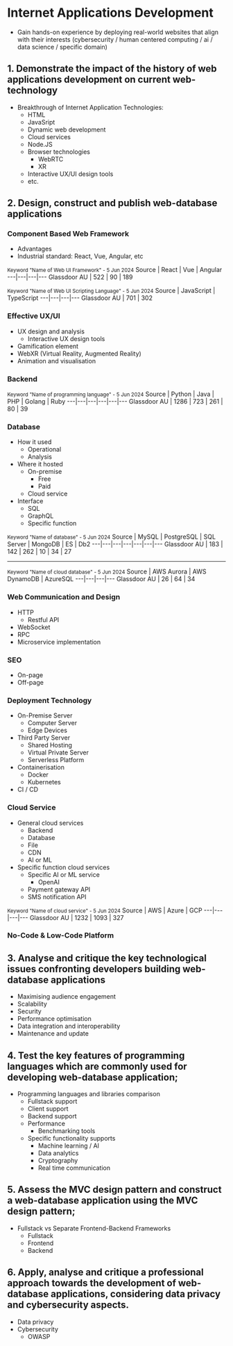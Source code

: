 # Internet Applications Development 

- Gain hands-on experience by deploying real-world websites that align with their interests (cybersecurity / human centered computing / ai / data science / specific domain)

## 1. Demonstrate the impact of the history of web applications development on current web-technology
- Breakthrough of Internet Application Technologies:
  - HTML
  - JavaSript
  - Dynamic web development
  - Cloud services
  - Node.JS
  - Browser technologies
    - WebRTC
    - XR
  - Interactive UX/UI design tools
  - etc.

## 2. Design, construct and publish web-database applications

### Component Based Web Framework
- Advantages
- Industrial standard: React, Vue, Angular, etc

<small>Keyword "Name of Web UI Framework" - 5 Jun 2024</small>
Source | React | Vue | Angular
---|---|---|---
Glassdoor AU | 522 | 90 | 189

<small>Keyword "Name of Web UI Scripting Language" - 5 Jun 2024</small>
Source | JavaScript | TypeScript
---|---|---|---
Glassdoor AU | 701 | 302

### Effective UX/UI
- UX design and analysis
	- Interactive UX design tools
- Gamification element
- WebXR (Virtual Reality, Augmented Reality)
- Animation and visualisation

### Backend

<small>Keyword "Name of programming language" - 5 Jun 2024</small>
Source | Python | Java | PHP | Golang | Ruby
---|---|---|---|---|---
Glassdoor AU | 1286 | 723 | 261 | 80 | 39

### Database
- How it used
	- Operational
	- Analysis
- Where it hosted
	- On-premise
		- Free
		- Paid
	- Cloud service
- Interface
	- SQL
	- GraphQL
	- Specific function

<small>Keyword "Name of database" - 5 Jun 2024</small>
Source | MySQL | PostgreSQL | SQL Server | MongoDB | ES | Db2
---|---|---|---|---|---|---
Glassdoor AU | 183 | 142 | 262 | 10 | 34 | 27

---

<small>Keyword "Name of cloud database" - 5 Jun 2024</small>
Source | AWS Aurora | AWS DynamoDB | AzureSQL
---|---|---|---
Glassdoor AU | 26 | 64 | 34

### Web Communication and Design
- HTTP
	- Restful API
- WebSocket
- RPC
- Microservice implementation

### SEO
- On-page
- Off-page

### Deployment Technology
- On-Premise Server
	- Computer Server
	- Edge Devices
- Third Party Server
	- Shared Hosting
	- Virtual Private Server
	- Serverless Platform
- Containerisation
    - Docker
    - Kubernetes
- CI / CD

### Cloud Service
- General cloud services
	- Backend
	- Database
	- File
	- CDN
	- AI or ML
- Specific function cloud services
	- Specific AI or ML service
		- OpenAI
	- Payment gateway API
	- SMS notification API

<small>Keyword "Name of cloud service" - 5 Jun 2024</small>
Source | AWS | Azure | GCP
---|---|---|---
Glassdoor AU | 1232 | 1093 | 327

### No-Code & Low-Code Platform

## 3. Analyse and critique the key technological issues confronting developers building web-database applications
- Maximising audience engagement
- Scalability
- Security
- Performance optimisation
- Data integration and interoperability
- Maintenance and update

## 4. Test the key features of programming languages which are commonly used for developing web-database application;
- Programming languages and libraries comparison
	- Fullstack support
	- Client support
	- Backend support
	- Performance
		- Benchmarking tools
	- Specific functionality supports
		- Machine learning / AI
		- Data analytics
		- Cryptography
		- Real time communication

## 5. Assess the MVC design pattern and construct a web-database application using the MVC design pattern;
- Fullstack vs Separate Frontend-Backend Frameworks
	- Fullstack
	- Frontend
	- Backend

  
## 6. Apply, analyse and critique a professional approach towards the development of web-database applications, considering data privacy and cybersecurity aspects.
- Data privacy
- Cybersecurity
	- OWASP
